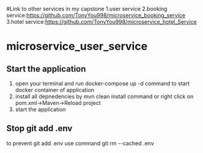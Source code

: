#Link to other services in my capstone
1.user service
2.booking service:https://github.com/TonyYou998/microservice_booking_service
3.hotel service:https://github.com/TonyYou998/microservice_hotel_Service
# microservice_user_service
## Start the application
1. open your terminal and run docker-compose up -d command to start docker container of application
2. install all depnedencies by mvn clean install command or right click on pom.xml->Maven->Reload project
3. start the application

## Stop git add .env
to prevent git add .env use command git rm --cached .env
